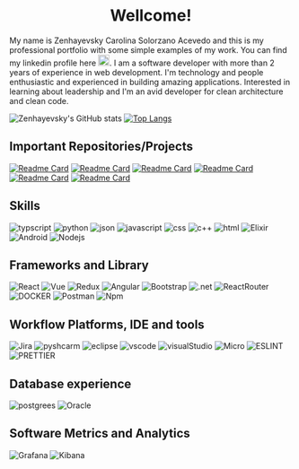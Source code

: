 <h1 align="center"> Wellcome! </h1>

My name is Zenhayevsky Carolina Solorzano Acevedo and this is my professional portfolio with some simple examples of my work.
You can find my linkedin profile here [<img src='https://img.shields.io/badge/LinkedIn-0077B5?style=for-the-badge&logo=linkedin&logoColor=white' alt='linkedin' height='20'>](https://www.linkedin.com/in/zenhayevsky-crmservices/).
I am a software developer with more than 2 years of experience in web development. I'm technology and people enthusiastic and experienced in building amazing applications.
Interested in learning about leadership and I'm an avid developer for clean architecture and clean code.

![Zenhayevsky's GitHub stats](https://github-readme-stats.vercel.app/api?username=Zenhayevsky&show_icons=true&theme=dracula&hide=contribs&count_private=true)
[![Top Langs](https://github-readme-stats.vercel.app/api/top-langs/?username=anuraghazra&layout=compact&theme=dracula)](https://github.com/Zenhayevsky/github-readme-stats)

## Important Repositories/Projects

[![Readme Card](https://github-readme-stats.vercel.app/api/pin/?username=Zenhayevsky&repo=productsistem&theme=dracula)](https://github.com/Zenhayevsky/productsistem)
[![Readme Card](https://github-readme-stats.vercel.app/api/pin/?username=Zenhayevsky&repo=PythonFlask&theme=dracula)](https://github.com/Zenhayevsky/PythonFlask)
[![Readme Card](https://github-readme-stats.vercel.app/api/pin/?username=Zenhayevsky&repo=qcredito&theme=dracula)](https://github.com/Zenhayevsky/qcredito)
[![Readme Card](https://github-readme-stats.vercel.app/api/pin/?username=Zenhayevsky&repo=ChuckNorrisJokes-ReactJs&theme=dracula)](https://github.com/Zenhayevsky/ChuckNorrisJokes-ReactJs)
[![Readme Card](https://github-readme-stats.vercel.app/api/pin/?username=Zenhayevsky&repo=dolar_price_every_day&theme=dracula)](https://github.com/Zenhayevsky/dolar_price_every_day)
[![Readme Card](https://github-readme-stats.vercel.app/api/pin/?username=Zenhayevsky&repo=breweries&theme=dracula)](https://github.com/Zenhayevsky/breweries)

## Skills
![typscript](https://img.shields.io/badge/TypeScript-007ACC?style=for-the-badge&logo=typescript&logoColor=white)
![python](https://img.shields.io/badge/Python-FFD43B?style=for-the-badge&logo=python&logoColor=blue)
![json](https://img.shields.io/badge/json-5E5C5C?style=for-the-badge&logo=json&logoColor=white)
![javascript](https://img.shields.io/badge/JavaScript-323330?style=for-the-badge&logo=javascript&logoColor=F7DF1)
![css](https://img.shields.io/badge/CSS3-1572B6?style=for-the-badge&logo=css3&logoColor=white)
![c++](https://img.shields.io/badge/C%2B%2B-00599C?style=for-the-badge&logo=c%2B%2B&logoColor=white)
![html](https://img.shields.io/badge/HTML5-E34F26?style=for-the-badge&logo=html5&logoColor=white)
![Elixir](https://img.shields.io/badge/Elixir-4B275F?style=for-the-badge&logo=elixir&logoColor=white)
![Android](https://img.shields.io/badge/Android-3DDC84?style=for-the-badge&logo=android&logoColor=white)
![Nodejs](https://img.shields.io/badge/Node.js-339933?style=for-the-badge&logo=nodedotjs&logoColor=white)

## Frameworks and Library
![React](https://img.shields.io/badge/React-20232A?style=for-the-badge&logo=react&logoColor=61DAFB)
![Vue](https://img.shields.io/badge/Vue.js-35495E?style=for-the-badge&logo=vuedotjs&logoColor=4FC08D)
![Redux](https://img.shields.io/badge/Redux-593D88?style=for-the-badge&logo=redux&logoColor=white)
![Angular](https://img.shields.io/badge/Angular-DD0031?style=for-the-badge&logo=angular&logoColor=white)
![Bootstrap](https://img.shields.io/badge/Bootstrap-563D7C?style=for-the-badge&logo=bootstrap&logoColor=white)
![.net](https://img.shields.io/badge/.NET-512BD4?style=for-the-badge&logo=dotnet&logoColor=white)
![ReactRouter](https://img.shields.io/badge/React_Router-CA4245?style=for-the-badge&logo=react-router&logoColor=white)
![DOCKER](https://img.shields.io/badge/Docker-2CA5E0?style=for-the-badge&logo=docker&logoColor=white)
![Postman](https://img.shields.io/badge/Postman-FF6C37?style=for-the-badge&logo=Postman&logoColor=white)
![Npm](https://img.shields.io/badge/npm-CB3837?style=for-the-badge&logo=npm&logoColor=white)


## Workflow Platforms, IDE and tools
![Jira](https://img.shields.io/badge/Jira-0052CC?style=for-the-badge&logo=Jira&logoColor=white)
![pyshcarm](https://img.shields.io/badge/PyCharm-000000.svg?&style=for-the-badge&logo=PyCharm&logoColor=white)
![eclipse](https://img.shields.io/badge/Eclipse-2C2255?style=for-the-badge&logo=eclipse&logoColor=white)
![vscode](https://img.shields.io/badge/VSCode-0078D4?style=for-the-badge&logo=visual%20studio%20code&logoColor=white)
![visualStudio](https://img.shields.io/badge/Visual_Studio-5C2D91?style=for-the-badge&logo=visual%20studio&logoColor=white)
![Micro](https://img.shields.io/badge/Miro-F7C922?style=for-the-badge&logo=Miro&logoColor=050036)
![ESLINT](https://img.shields.io/badge/eslint-3A33D1?style=for-the-badge&logo=eslint&logoColor=white)
![PRETTIER](https://img.shields.io/badge/prettier-1A2C34?style=for-the-badge&logo=prettier&logoColor=F7BA3E)

## Database experience
![postgrees](https://img.shields.io/badge/PostgreSQL-316192?style=for-the-badge&logo=postgresql&logoColor=white)
![Oracle](https://img.shields.io/badge/Oracle-F80000?style=for-the-badge&logo=Oracle&logoColor=white)

## Software Metrics and Analytics
![Grafana](https://img.shields.io/badge/Grafana-F2F4F9?style=for-the-badge&logo=grafana&logoColor=orange&labelColor=F2F4F9)
![Kibana](https://img.shields.io/badge/Kibana-005571?style=for-the-badge&logo=Kibana&logoColor=white)
    
<!--

![grafico](https://github-profile-summary-cards.vercel.app/api/cards/profile-details?username=Zenhayevsky)
**Zenhayevsky/Zenhayevsky** is a ✨ _special_ ✨ repository because its `README.md` (this file) appears on your GitHub profile.

Here are some ideas to get you started:

- 🔭 I’m currently working on ...
- 🌱 I’m currently learning ...
- 👯 I’m looking to collaborate on ...
- 🤔 I’m looking for help with ...
- 💬 Ask me about ...
- 📫 How to reach me: ...
- 😄 Pronouns: ...
- ⚡ Fun fact: ...
-->
